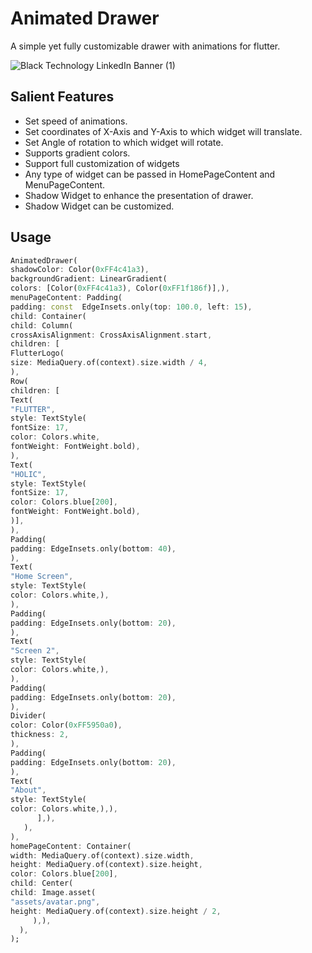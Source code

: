 # Animated Drawer

A simple yet fully customizable drawer with animations for flutter.

![Black Technology LinkedIn Banner (1)](https://user-images.githubusercontent.com/38032118/104093143-65287400-52aa-11eb-8392-ebed28bf7200.gif)

## Salient Features
- Set speed of animations.
- Set coordinates of X-Axis and Y-Axis to which widget will translate.
- Set Angle of rotation to which widget will rotate.
- Supports gradient colors.
- Support full customization of widgets
- Any type of widget can be passed in  HomePageContent and MenuPageContent.
- Shadow Widget to enhance the presentation of drawer.
- Shadow Widget can be customized.

## Usage
```dart
AnimatedDrawer(
shadowColor: Color(0xFF4c41a3),
backgroundGradient: LinearGradient(
colors: [Color(0xFF4c41a3), Color(0xFF1f186f)],),
menuPageContent: Padding(
padding: const  EdgeInsets.only(top: 100.0, left: 15),
child: Container(
child: Column(
crossAxisAlignment: CrossAxisAlignment.start,
children: [
FlutterLogo(
size: MediaQuery.of(context).size.width / 4,
),
Row(	
children: [
Text(
"FLUTTER",
style: TextStyle(
fontSize: 17,
color: Colors.white,
fontWeight: FontWeight.bold),
),
Text(
"HOLIC",
style: TextStyle(
fontSize: 17,
color: Colors.blue[200],
fontWeight: FontWeight.bold),
)],
),
Padding(
padding: EdgeInsets.only(bottom: 40),
),
Text(
"Home Screen",
style: TextStyle(
color: Colors.white,),
),
Padding(
padding: EdgeInsets.only(bottom: 20),
),
Text(
"Screen 2",
style: TextStyle(
color: Colors.white,),
),
Padding(
padding: EdgeInsets.only(bottom: 20),
),
Divider(
color: Color(0xFF5950a0),
thickness: 2,
),
Padding(
padding: EdgeInsets.only(bottom: 20),
),
Text(
"About",
style: TextStyle(
color: Colors.white,),),
      ],),
   ),
),
homePageContent: Container(
width: MediaQuery.of(context).size.width,
height: MediaQuery.of(context).size.height,
color: Colors.blue[200],
child: Center(
child: Image.asset(
"assets/avatar.png",
height: MediaQuery.of(context).size.height / 2,
     ),),
  ),
);
```
